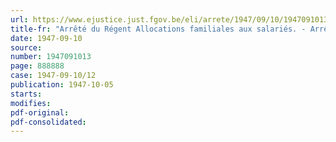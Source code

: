 ```yaml
---
url: https://www.ejustice.just.fgov.be/eli/arrete/1947/09/10/1947091013/justel
title-fr: "Arrêté du Régent Allocations familiales aux salariés. - Arrêté du Régent portant agréation d'une caisse de compensation pour allocations familiales"
date: 1947-09-10
source:
number: 1947091013
page: 888888
case: 1947-09-10/12
publication: 1947-10-05
starts:
modifies:
pdf-original:
pdf-consolidated:
---
```


